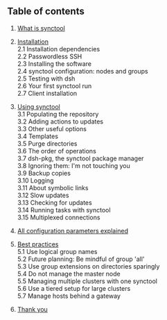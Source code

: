 Table of contents
-----------------
1. [What is synctool](chapter1.html)

2. [Installation](chapter2.html)                         <br />
  2.1 Installation dependencies                          <br />
  2.2 Passwordless SSH                                   <br />
  2.3 Installing the software                            <br />
  2.4 synctool configuration: nodes and groups           <br />
  2.5 Testing with dsh                                   <br />
  2.6 Your first synctool run                            <br />
  2.7 Client installation

3. [Using synctool](chapter3.html)                       <br />
  3.1 Populating the repository                          <br />
  3.2 Adding actions to updates                          <br />
  3.3 Other useful options                               <br />
  3.4 Templates                                          <br />
  3.5 Purge directories                                  <br />
  3.6 The order of operations                            <br />
  3.7 dsh-pkg, the synctool package manager              <br />
  3.8 Ignoring them: I'm not touching you                <br />
  3.9 Backup copies                                      <br />
  3.10 Logging                                           <br />
  3.11 About symbolic links                              <br />
  3.12 Slow updates                                      <br />
  3.13 Checking for updates                              <br />
  3.14 Running tasks with synctool                       <br />
  3.15 Multiplexed connections

4. [All configuration parameters explained](chapter4.html)

5. [Best practices](chapter5.html)                       <br />
  5.1 Use logical group names                            <br />
  5.2 Future planning: Be mindful of group 'all'         <br />
  5.3 Use group extensions on directories sparingly      <br />
  5.4 Do not manage the master node                      <br />
  5.5 Managing multiple clusters with one synctool       <br />
  5.6 Use a tiered setup for large clusters              <br />
  5.7 Manage hosts behind a gateway

6. [Thank you](thank_you.html)                           <br />
